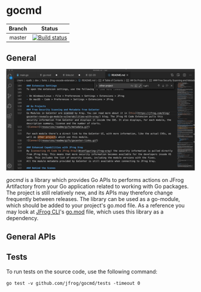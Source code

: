 # gocmd

|Branch|Status|
|:---:|:---:|
|master|[![Build status](https://ci.appveyor.com/api/projects/status/a5wv9lp4eg1v99a3/branch/master?svg=true)](https://ci.appveyor.com/project/jfrog-ecosystem/gocmd/branch/master)

## General

![Connect](a.gif)

*gocmd* is a library which provides Go APIs to performs actions on JFrog Artifactory from your Go application related to working with Go packages.
The project is still relatively new, and its APIs may therefore change frequently between releases.
The library can be used as a go-module, which should be added to your project's go.mod file. As a reference you may look at [JFrog CLI](https://github.com/jfrog/jfrog-cli-go)'s [go.mod](https://github.com/jfrog/jfrog-cli-go/blob/master/go.mod) file, which uses this library as a dependency.

## General APIs

## Tests
To run tests on the source code, use the following command:
````
go test -v github.com/jfrog/gocmd/tests -timeout 0
````
